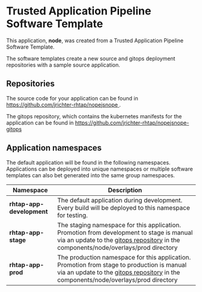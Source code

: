 # Trusted Application Pipeline Software Template

This application, **node**, was created from a Trusted Application Pipeline Software Template.

The software templates create a new source and gitops deployment repositories with a sample source application. 

## Repositories

The source code for your application can be found in [https://github.com/jrichter-rhtap/nopejsnope ](https://github.com/jrichter-rhtap/nopejsnope ).
 
The gitops repository, which contains the kubernetes manifests for the application can be found in 
[https://github.com/jrichter-rhtap/nopejsnope-gitops ](https://github.com/jrichter-rhtap/nopejsnope-gitops ) 

## Application namespaces 

The default application will be found in the following namespaces. Applications can be deployed into unique namespaces or multiple software templates can also bet generated into the same group namespaces.  

|  Namespace   |  Description   |  
| -------- | -------- |   
| **rhtap-app-development** | The default application during development. Every build will be deployed to this namespace for testing. | 
| **rhtap-app-stage** | The staging namespace for this application. Promotion from development to stage is manual via an update to the [gitops repository](https://github.com/jrichter-rhtap/nopejsnope-gitops ) in the components/node/overlays/prod directory |  
| **rhtap-app-prod** | The production namespace for this application. Promotion from stage to production is manual via an update to the [gitops repository](https://github.com/jrichter-rhtap/nopejsnope-gitops ) in the components/node/overlays/prod directory | 
